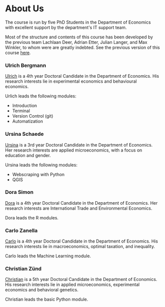 # About Us

The course is run by five PhD Students in the Department of Economics with excellent support by the department's IT support team.

Most of the structure and contents of this course has been developed by the previous team Lachlaan Deer, Adrian Etter, Julian Langer, and Max Winkler, to whom were are greatly indebted.
See the previous version of this course [here](https://pp4rs.github.io/2017-uzh/).

### Ulrich Bergmann

[Ulrich](http://www.econ.uzh.ch/en/people/graduatestudents/bergmann.html) is a 4th year Doctoral Candidate in the Department of Economics. His research interests lie in experimental economics and behavioural economics.

Urlich leads the following modules:

* Introduction
* Terminal
* Version Control (git)
* Automatization

### Ursina Schaede

[Ursina](http://www.econ.uzh.ch/en/people/graduatestudents/schaede.html) is a 3rd year Doctoral Candidate in the Department of Economics. Her research interests are applied microeconomics, with a focus on education and gender.

Ursina leads the following modules:

* Webscraping with Python
* QGIS

### Dora Simon
[Dora](http://www.econ.uzh.ch/en/people/graduatestudents/simon.html) is a 4th year Doctoral Candidate in the Department of Economics. Her research interests are International Trade and Environmental Economics.

Dora leads the R modules.

### Carlo Zanella
[Carlo](http://www.econ.uzh.ch/en/people/graduatestudents/zanella.html) is a 4th year Doctoral Candidate in the Department of Economics. His research interests lie in macroeconomics, optimal taxation, and inequality.

Carlo leads the Machine Learning module.

### Christian Zünd
[Christian](http://www.econ.uzh.ch/en/people/graduatestudents/zuend.html) is a 5th year Doctoral Candidate in the Department of Economics. His research interests lie in applied microeconomics, experimental economics and behavioral genetics.

Christian leads the basic Python module.






